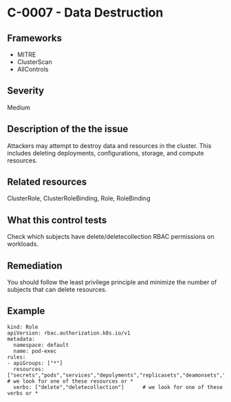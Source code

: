 # C-0007 - Data Destruction

## Frameworks
* MITRE
* ClusterScan
* AllControls
 
## Severity
Medium

## Description of the the issue
Attackers may attempt to destroy data and resources in the cluster. This includes deleting deployments, configurations, storage, and compute resources.
 
## Related resources
ClusterRole, ClusterRoleBinding, Role, RoleBinding
 
## What this control tests 
Check which subjects have delete/deletecollection RBAC permissions on workloads.
 
## Remediation
You should follow the least privilege principle and minimize the number of subjects that can delete resources.
 
## Example
```
kind: Role
apiVersion: rbac.authorization.k8s.io/v1
metadata:
  namespace: default
  name: pod-exec
rules:
- apiGroups: ["*"]
  resources: ["secrets","pods","services","depolyments","replicasets","deamonsets","stateflsets","jobs,"cronjobs"]  # we look for one of these resources or *
  verbs: ["delete","deletecollection"]	    # we look for one of these verbs or * 	




```
